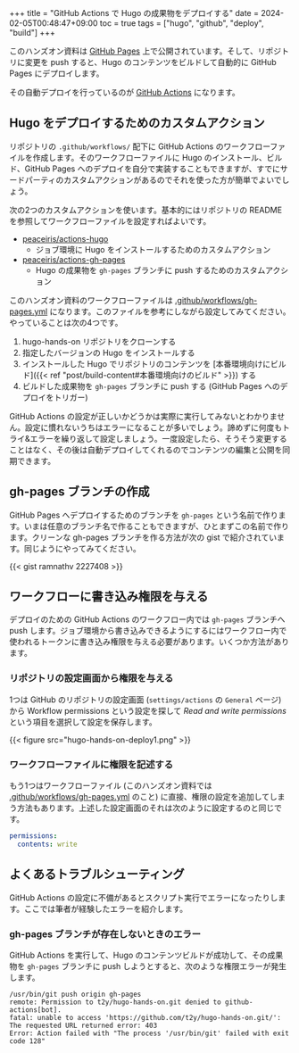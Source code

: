 +++
title = "GitHub Actions で Hugo の成果物をデプロイする"
date = 2024-02-05T00:48:47+09:00
toc = true
tags = ["hugo", "github", "deploy", "build"]
+++

このハンズオン資料は [GitHub Pages](https://docs.github.com/ja/pages/getting-started-with-github-pages/about-github-pages) 上で公開されています。そして、リポジトリに変更を push すると、Hugo のコンテンツをビルドして自動的に GitHub Pages にデプロイします。

その自動デプロイを行っているのが [GitHub Actions](https://docs.github.com/ja/actions) になります。

## Hugo をデプロイするためのカスタムアクション

リポジトリの `.github/workflows/` 配下に GitHub Actions のワークフローファイルを作成します。そのワークフローファイルに Hugo のインストール、ビルド、GitHub Pages へのデプロイを自分で実装することもできますが、すでにサードパーティのカスタムアクションがあるのでそれを使った方が簡単でよいでしょう。

次の2つのカスタムアクションを使います。基本的にはリポジトリの README を参照してワークフローファイルを設定すればよいです。

* [peaceiris/actions-hugo](https://github.com/peaceiris/actions-hugo)
  * ジョブ環境に Hugo をインストールするためのカスタムアクション
* [peaceiris/actions-gh-pages](https://github.com/peaceiris/actions-gh-pages)
  * Hugo の成果物を `gh-pages` ブランチに push するためのカスタムアクション

このハンズオン資料のワークフローファイルは [.github/workflows/gh-pages.yml](https://github.com/t2y/hugo-hands-on/blob/main/.github/workflows/gh-pages.yml) になります。このファイルを参考にしながら設定してみてください。やっていることは次の4つです。

1. hugo-hands-on リポジトリをクローンする
1. 指定したバージョンの Hugo をインストールする
1. インストールした Hugo でリポジトリのコンテンツを [本番環境向けにビルド]({{< ref "post/build-content#本番環境向けのビルド" >}}) する
1. ビルドした成果物を `gh-pages` ブランチに push する (GitHub Pages へのデプロイをトリガー)

GitHub Actions の設定が正しいかどうかは実際に実行してみないとわかりません。設定に慣れないうちはエラーになることが多いでしょう。諦めずに何度もトライ&エラーを繰り返して設定しましょう。一度設定したら、そうそう変更することはなく、その後は自動デプロイしてくれるのでコンテンツの編集と公開を同期できます。

## gh-pages ブランチの作成

GitHub Pages へデプロイするためのブランチを `gh-pages` という名前で作ります。いまは任意のブランチ名で作ることもできますが、ひとまずこの名前で作ります。クリーンな gh-pages ブランチを作る方法が次の gist で紹介されています。同じようにやってみてください。

{{< gist ramnathv 2227408 >}}

## ワークフローに書き込み権限を与える

デプロイのための GitHub Actions のワークフロー内では `gh-pages` ブランチへ push します。ジョブ環境から書き込みできるようにするにはワークフロー内で使われるトークンに書き込み権限を与える必要があります。いくつか方法があります。

### リポジトリの設定画面から権限を与える

1つは GitHub のリポジトリの設定画面 (`settings/actions` の `General` ページ) から Workflow permissions という設定を探して *Read and write permissions* という項目を選択して設定を保存します。

{{< figure src="hugo-hands-on-deploy1.png" >}}

### ワークフローファイルに権限を記述する

もう1つはワークフローファイル (このハンズオン資料では [.github/workflows/gh-pages.yml](https://github.com/t2y/hugo-hands-on/blob/main/.github/workflows/gh-pages.yml) のこと) に直接、権限の設定を追加してしまう方法もあります。上述した設定画面のそれは次のように設定するのと同じです。

```yml
permissions:
  contents: write
```

## よくあるトラブルシューティング

GitHub Actions の設定に不備があるとスクリプト実行でエラーになったりします。ここでは筆者が経験したエラーを紹介します。

### gh-pages ブランチが存在しないときのエラー

GitHub Actions を実行して、Hugo のコンテンツビルドが成功して、その成果物を `gh-pages` ブランチに push しようとすると、次のような権限エラーが発生します。

```
/usr/bin/git push origin gh-pages
remote: Permission to t2y/hugo-hands-on.git denied to github-actions[bot].
fatal: unable to access 'https://github.com/t2y/hugo-hands-on.git/': The requested URL returned error: 403
Error: Action failed with "The process '/usr/bin/git' failed with exit code 128"
```

